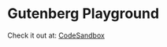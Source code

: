 # Gutenberg Playground

Check it out at: [CodeSandbox](https://codesandbox.io/s/gutenberg-playground-3et9k)
